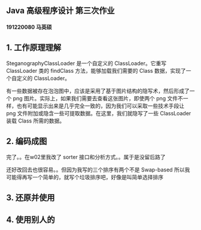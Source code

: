 ## Java 高级程序设计 第三次作业

#### 191220080 马英硕



## 1. 工作原理理解

SteganographyClassLoader 是一个自定义的 ClassLoader。它重写 ClassLoader 类的 findClass 方法，能够加载我们需要的 Class 数据，实现了一个自定义的 ClassLoader。

有一些数据被存在泡泡图中，应该是采用了基于图片结构的隐写术，然后形成了一个 png 图片。实际上，如果我们需要去查看这张图片，即使两个 png 文件不一样，也有可能显示出来是几乎完全一致的，因为我们可以采取一些技术手段让 png 文件附加或隐含一些可提取数据。在这里，我们就隐写了一些 ClassLoader 装载 Class 所需的数据。



## 2. 编码成图

完了。。在w02里我改了 sorter 接口和分析方式。。属于是没留后路了

还好改回去也很容易。。但因为我写的三个排序有两个不是 Swap-based 所以我可能得再写一个简单的，就写个垃圾排序吧，好像是叫简单选择排序







## 3. 还原并使用





## 4. 使用别人的